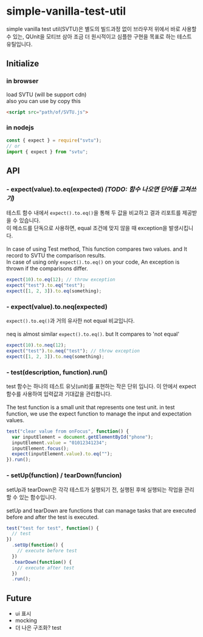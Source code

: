 # simple-vanilla-test-util

simple vanilla test util(SVTU)은 별도의 빌드과정 없이 브라우저 위에서 바로 사용할 수 있는, QUnit을 모티브 삼아 조금 더 원시적이고 심플한 구현을 목표로 하는 테스트 유틸입니다.

## Initialize

### in browser

load SVTU (will be support cdn)<br>
also you can use by copy this

```html
<script src="path/of/SVTU.js">
```

### in nodejs

```javascript
const { expect } = require("svtu");
// or
import { expect } from "svtu";
```

## API

### - expect(value).to.eq(expected) <i>(TODO: 함수 나오면 단어들 고쳐쓰기)</i>

테스트 함수 내에서 `expect().to.eq()`을 통해 두 값을 비교하고 결과 리포트를 제공받을 수 있습니다.<br>
이 메소드를 단독으로 사용하면, equal 조건에 맞지 않을 때 exception을 발생시킵니다.<br><br>
In case of using Test method, This function compares two values. and It record to SVTU the comparison results.<br>
In case of using only `expect().to.eq()` on your code, An exception is thrown if the comparisons differ.<br>

```javascript
expect(10).to.eq(12); // throw exception
expect("test").to.eq("test");
expect([1, 2, 3]).to.eq(something);
```

### - expect(value).to.neq(expected)

`expect().to.eq()`과 거의 유사한 not equal 비교입니다.<br><br>
neq is almost similar `expect().to.eq()`. but It compares to 'not equal'

```javascript
expect(10).to.neq(12);
expect("test").to.neq("test"); // throw exception
expect([1, 2, 3]).to.neq(something);
```

### - test(description, function).run()

test 함수는 하나의 테스트 유닛(unit)를 표현하는 작은 단위 입니다. 이 안에서 expect 함수를 사용하여 입력값과 기대값을 관리합니다.<br><br>
The test function is a small unit that represents one test unit. in test function, we use the expect function to manage the input and expectation values.

```javascript
test("clear value from onFocus", function() {
  var inputElement = document.getElementById("phone");
  inputElement.value = "01012341234";
  inputElement.focus();
  expect(inputElement.value).to.eq("");
}).run();
```

### - setUp(function) / tearDown(funcion)

setUp과 tearDown은 각각 테스트가 실행되기 전, 실행된 후에 실행되는 작업을 관리할 수 있는 함수입니다.<br><br>
setUp and tearDown are functions that can manage tasks that are executed before and after the test is executed.

```javascript
test("test for test", function() {
  // test
})
  .setUp(function() {
    // execute before test
  })
  .tearDown(function() {
    // execute after test
  })
  .run();
```

## Future

- ui 표시
- mocking
- 더 나은 구조화?
  test
